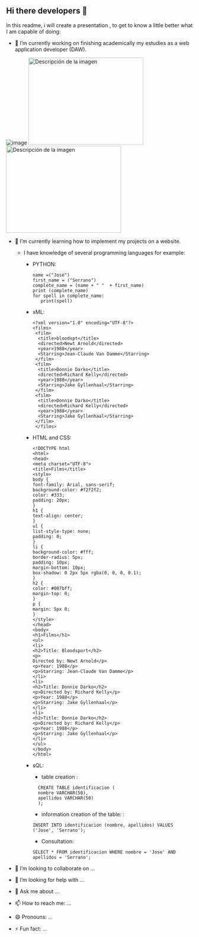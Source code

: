 ## Hi there developers 👋

<!--
**kobrastunt/kobrastunt** is a ✨ _special_ ✨ repository because its `README.md` (this file) appears on your GitHub profile.
-->
In this readme, i will create a presentation , to get to know a little better what I am capable of doing:

- 🔭 I’m currently working on finishing academically my estudies as a web application developer (DAW).

 ![image](https://github.com/kobrastunt/kobrastunt/assets/129121937/ee760aef-55ec-4afe-b789-66eff85d1d3f) 
 <img src="https://github.com/kobrastunt/kobrastunt/assets/129121937/d0a9d4b8-5380-453b-954b-5680c93fd9c8" alt="Descripción de la imagen" width="310" height="235" />
 <img src="https://github.com/kobrastunt/kobrastunt/assets/129121937/a233894a-2b9e-4959-8c0a-fbead413e46b" alt="Descripción de la imagen" width="310" height="235" />

- 🌱 I’m currently learning how to implement my projects on a website.
  
  - I have knowledge of several programming languages for example:
  
      - PYTHON:
         ```
        name =("Jose")
        first_name = ("Serrano")  
        complete_name = (name + " "  + first_name)  
        print (complete_name)  
        for spell in complete_name:  
            print(spell)
         
         ```
       - xML:
         ```
         <?xml version="1.0" encoding="UTF-8"?>
         <films>
          <film>
           <title>bloodspt</title>
           <directed>Newt Arnold</directed>
           <year>1988</year>
           <Starring>Jean-Claude Van Damme</Starring>
          </film>
          <film>
           <title>Donnie Darko</title>
           <directed>Richard Kelly</directed>
           <year>1988</year>
           <Starring>Jake Gyllenhaal</Starring>
          </film>
          <film>
           <title>Donnie Darko</title>
           <directed>Richard Kelly</directed>
           <year>1988</year>
           <Starring>Jake Gyllenhaal</Starring>
          </film>
          </films>
         ```
       - HTML and CSS:
         ```
         <!DOCTYPE html
         <html>
         <head>
         <meta charset="UTF-8">
         <title>Films</title>
         <style>
         body {
         font-family: Arial, sans-serif;
         background-color: #f2f2f2;
         color: #333;
         padding: 20px;
         }
         h1 {
         text-align: center;
         }
         ul {
         list-style-type: none;
         padding: 0;
         }
         li {
         background-color: #fff;
         border-radius: 5px;
         padding: 10px;
         margin-bottom: 10px;
         box-shadow: 0 2px 5px rgba(0, 0, 0, 0.1);
         }
         h2 {
         color: #007bff;
         margin-top: 0;
         }
         p {
         margin: 5px 0;
         }
         </style>
         </head>
         <body>
         <h1>Films</h1>
         <ul>
         <li>
         <h2>Title: Bloodsport</h2>
         <p>
         Directed by: Newt Arnold</p>
         <p>Year: 1988</p>
         <p>Starring: Jean-Claude Van Damme</p>
         </li>
         <li>
         <h2>Title: Donnie Darko</h2>
         <p>Directed by: Richard Kelly</p>
         <p>Year: 1988</p>
         <p>Starring: Jake Gyllenhaal</p>
         </li>
         <li>
         <h2>Title: Donnie Darko</h2>
         <p>Directed by: Richard Kelly</p>
         <p>Year: 1988</p>
         <p>Starring: Jake Gyllenhaal</p>
         </li>
         </ul>
         </body>
         </html>
         ```
       - sQL:
          - table creation :  
           
         ```
           CREATE TABLE identificacion (
           nombre VARCHAR(50),
           apellidos VARCHAR(50)
 	       );
         ```
          - information creation of the table: :
            
         `INSERT INTO identificacion (nombre, apellidos) VALUES ('Jose', 'Serrano');`
         
          - Consultation:  
          
         `SELECT * FROM identificacion WHERE nombre = 'Jose' AND apellidos = 'Serrano';`
     
- 👯 I’m looking to collaborate on ...
- 🤔 I’m looking for help with ...
- 💬 Ask me about ...
- 📫 How to reach me: ...
- 😄 Pronouns: ...
- ⚡ Fun fact: ...

